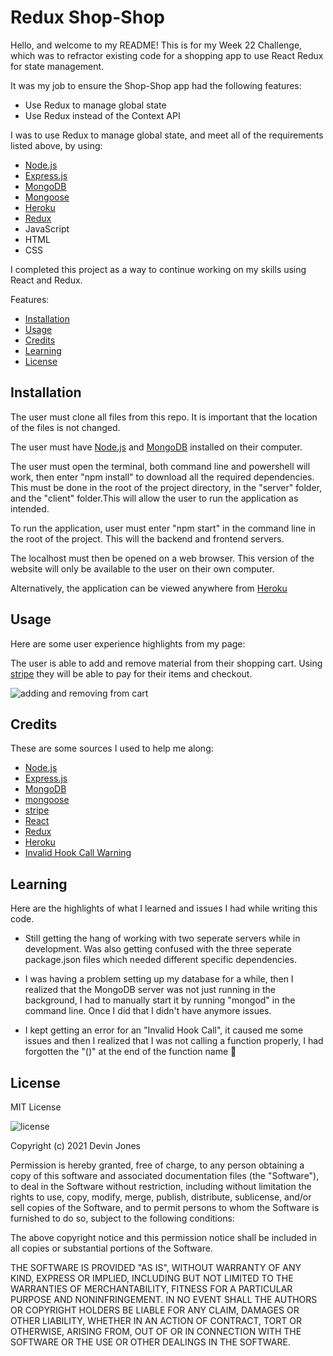 # Redux Shop-Shop

Hello, and welcome to my README! This is for my Week 22  Challenge, which was to refractor existing code for a shopping app to use React Redux for state management. 

It was my job to ensure the Shop-Shop app had the following features:

- Use Redux to manage global state
- Use Redux instead of the Context API


I was to use Redux to manage global state, and meet all of the requirements listed above, by using:

- [Node.js](https://nodejs.org/en/)
- [Express.js](https://expressjs.com/)
- [MongoDB](https://www.mongodb.com/)
- [Mongoose](https://mongoosejs.com/)
- [Heroku](https://heroku.com)
- [Redux](https://www.npmjs.com/package/redux)
- JavaScript
- HTML
- CSS

I completed this project as a way to continue working on my skills using React and Redux. 

Features:

* [Installation](#installation)
* [Usage](#usage)
* [Credits](#credits)
* [Learning](#learning)
* [License](#license)

## Installation

The user must clone all files from this repo. It is important that the location of the files is not changed. 

The user must have [Node.js](https://nodejs.org/en/download/) and [MongoDB](https://www.mongodb.com/try/download/community) installed on their computer. 

The user must open the terminal, both command line and powershell will work, then enter "npm install" to download all the required dependencies. This must be done in the root of the project directory, in the "server" folder, and the "client" folder.This will allow the user to run the application as intended. 

To run the application, user must enter "npm start" in the command line in the root of the project. This will the backend and frontend servers. 

The localhost must then be opened on a web browser. This version of the website will only be available to the user on their own computer. 

Alternatively, the application can be viewed anywhere from [Heroku](https://infinite-journey-75983.herokuapp.com/)

## Usage
Here are some user experience highlights from my page:

The user is able to add and remove material from their shopping cart. Using [stripe](https://www.npmjs.com/package/stripe) they will be able to pay for their items and checkout. 

![adding and removing from cart]()

## Credits
These are some sources I used to help me along:

- [Node.js](https://nodejs.org/en/download/)
- [Express.js](https://expressjs.com/)
- [MongoDB](https://www.mongodb.com/try/download/community)
- [mongoose](https://mongoosejs.com/)
- [stripe](https://www.npmjs.com/package/stripe)
- [React](https://reactjs.org/)
- [Redux](https://redux.js.org/tutorials/fundamentals/part-1-overview)
- [Heroku](https://heroku.com)
- [Invalid Hook Call Warning](https://reactjs.org/warnings/invalid-hook-call-warning.html)

  
## Learning
Here are the highlights of what I learned and issues I had while writing this code.
- Still getting the hang of working with two seperate servers while in development. Was also getting confused with the three seperate package.json files which needed different specific dependencies. 

- I was having a problem setting up my database for a while, then I realized that the MongoDB server was not just running in the background, I had to manually start it by running "mongod" in the command line. Once I did that I didn't have anymore issues. 

- I kept getting an error for an "Invalid Hook Call", it caused me some issues and then I realized that I was not calling a function properly, I had forgotten the "()" at the end of the function name 🤦

## License
MIT License

![license](https://img.shields.io/static/v1?label=license&message=MIT&color=blueviolet)

Copyright (c) 2021 Devin Jones

Permission is hereby granted, free of charge, to any person obtaining a copy of this software and associated documentation files (the "Software"), to deal in the Software without restriction, including without limitation the rights to use, copy, modify, merge, publish, distribute, sublicense, and/or sell copies of the Software, and to permit persons to whom the Software is furnished to do so, subject to the following conditions:

The above copyright notice and this permission notice shall be included in all copies or substantial portions of the Software.

THE SOFTWARE IS PROVIDED "AS IS", WITHOUT WARRANTY OF ANY KIND, EXPRESS OR IMPLIED, INCLUDING BUT NOT LIMITED TO THE WARRANTIES OF MERCHANTABILITY, FITNESS FOR A PARTICULAR PURPOSE AND NONINFRINGEMENT. IN NO EVENT SHALL THE AUTHORS OR COPYRIGHT HOLDERS BE LIABLE FOR ANY CLAIM, DAMAGES OR OTHER LIABILITY, WHETHER IN AN ACTION OF CONTRACT, TORT OR OTHERWISE, ARISING FROM, OUT OF OR IN CONNECTION WITH THE SOFTWARE OR THE USE OR OTHER DEALINGS IN THE SOFTWARE.